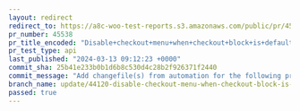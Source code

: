 ```yaml
---
layout: redirect
redirect_to: https://a8c-woo-test-reports.s3.amazonaws.com/public/pr/45538/api/index.html
pr_number: 45538
pr_title_encoded: "Disable+checkout+menu+when+checkout+block+is+default"
pr_test_type: api
last_published: "2024-03-13 09:12:23 +0000"
commit_sha: 25b41e233b0b1d6b8c530d4c28b2f926371f2440
commit_message: "Add changefile(s) from automation for the following project(s): wooco…"
branch_name: update/44120-disable-checkout-menu-when-checkout-block-is-default
passed: true
---
```

